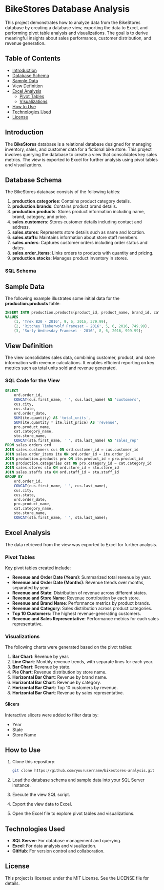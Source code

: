# BikeStores Database Analysis

This project demonstrates how to analyze data from the BikeStores database by creating a database view, exporting the data to Excel, and performing pivot table analysis and visualizations. The goal is to derive meaningful insights about sales performance, customer distribution, and revenue generation.

## Table of Contents

- [Introduction](#introduction)
- [Database Schema](#database-schema)
- [Sample Data](#sample-data)
- [View Definition](#view-definition)
- [Excel Analysis](#excel-analysis)
  - [Pivot Tables](#pivot-tables)
  - [Visualizations](#visualizations)
- [How to Use](#how-to-use)
- [Technologies Used](#technologies-used)
- [License](#license)

## Introduction

The **BikeStores** database is a relational database designed for managing inventory, sales, and customer data for a fictional bike store. This project involves querying the database to create a view that consolidates key sales metrics. The view is exported to Excel for further analysis using pivot tables and visualizations.

## Database Schema

The BikeStores database consists of the following tables:

1. **production.categories**: Contains product category details.
2. **production.brands**: Contains product brand details.
3. **production.products**: Stores product information including name, brand, category, and price.
4. **sales.customers**: Stores customer details including contact and address.
5. **sales.stores**: Represents store details such as name and location.
6. **sales.staffs**: Maintains information about store staff members.
7. **sales.orders**: Captures customer orders including order status and dates.
8. **sales.order_items**: Links orders to products with quantity and pricing.
9. **production.stocks**: Manages product inventory in stores.

### SQL Schema



## Sample Data

The following example illustrates some initial data for the **production.products** table:

```sql
INSERT INTO production.products(product_id, product_name, brand_id, category_id, model_year, list_price) 
VALUES
    (1, 'Trek 820 - 2016', 9, 6, 2016, 379.99),
    (2, 'Ritchey Timberwolf Frameset - 2016', 5, 6, 2016, 749.99),
    (3, 'Surly Wednesday Frameset - 2016', 8, 6, 2016, 999.99);
```

## View Definition

The view consolidates sales data, combining customer, product, and store information with revenue calculations. It enables efficient reporting on key metrics such as total units sold and revenue generated.

### SQL Code for the View

```sql
SELECT
    ord.order_id,
    CONCAT(cus.first_name, ' ', cus.last_name) AS 'customers',
    cus.city,
    cus.state,
    ord.order_date,
    SUM(ite.quantity) AS 'total_units',
    SUM(ite.quantity * ite.list_price) AS 'revenue',
    pro.product_name,
    cat.category_name,
    sto.store_name,
    CONCAT(sta.first_name, ' ', sta.last_name) AS 'sales_rep'
FROM sales.orders ord
JOIN sales.customers cus ON ord.customer_id = cus.customer_id
JOIN sales.order_items ite ON ord.order_id = ite.order_id
JOIN production.products pro ON ite.product_id = pro.product_id
JOIN production.categories cat ON pro.category_id = cat.category_id
JOIN sales.stores sto ON ord.store_id = sto.store_id
JOIN sales.staffs sta ON ord.staff_id = sta.staff_id
GROUP BY 
    ord.order_id,
    CONCAT(cus.first_name, ' ', cus.last_name),
    cus.city,
    cus.state,
    ord.order_date,
    pro.product_name,
    cat.category_name,
    sto.store_name,
    CONCAT(sta.first_name, ' ', sta.last_name);
```

## Excel Analysis

The data retrieved from the view was exported to Excel for further analysis.

### Pivot Tables

Key pivot tables created include:

- **Revenue and Order Date (Years)**: Summarized total revenue by year.
- **Revenue and Order Date (Months)**: Revenue trends over months, separated by year.
- **Revenue and State**: Distribution of revenue across different states.
- **Revenue and Store Name**: Revenue contribution by each store.
- **Revenue and Brand Name**: Performance metrics by product brands.
- **Revenue and Category**: Sales distribution across product categories.
- **Top 10 Customers**: The highest revenue-generating customers.
- **Revenue and Sales Representative**: Performance metrics for each sales representative.

### Visualizations

The following charts were generated based on the pivot tables:

1. **Bar Chart**: Revenue by year.
2. **Line Chart**: Monthly revenue trends, with separate lines for each year.
3. **Bar Chart**: Revenue by state.
4. **Pie Chart**: Revenue distribution by store name.
5. **Horizontal Bar Chart**: Revenue by brand name.
6. **Horizontal Bar Chart**: Revenue by category.
7. **Horizontal Bar Chart**: Top 10 customers by revenue.
8. **Horizontal Bar Chart**: Revenue by sales representative.

#### Slicers

Interactive slicers were added to filter data by:

- Year
- State
- Store Name

## How to Use

1. Clone this repository:

   ```bash
   git clone https://github.com/yourusername/bikestores-analysis.git
   ```

2. Load the database schema and sample data into your SQL Server instance.
3. Execute the view SQL script.
4. Export the view data to Excel.
5. Open the Excel file to explore pivot tables and visualizations.

## Technologies Used

- **SQL Server**: For database management and querying.
- **Excel**: For data analysis and visualization.
- **GitHub**: For version control and collaboration.

## License

This project is licensed under the MIT License. See the LICENSE file for details.

